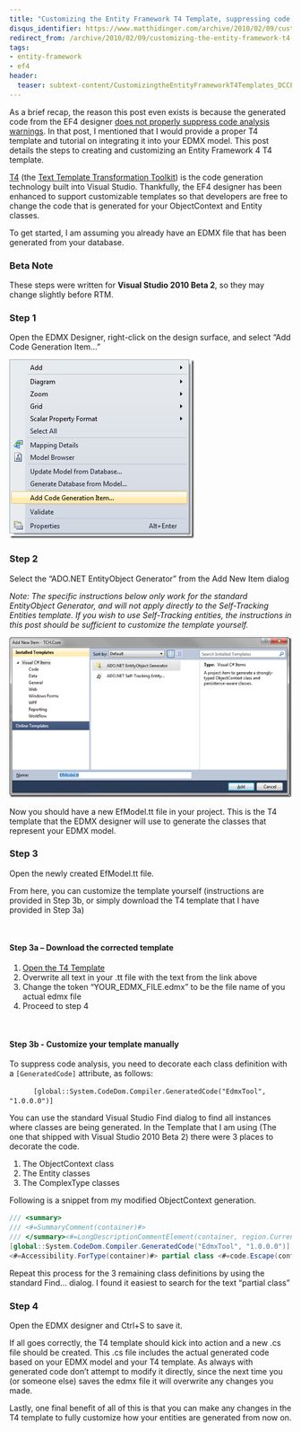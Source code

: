 ```yaml
---
title: "Customizing the Entity Framework T4 Template, suppressing code analysis"
disqus_identifier: https://www.matthidinger.com/archive/2010/02/09/customizing-the-entity-framework-t4-template-suppressing-code-analysis.aspx
redirect_from: /archive/2010/02/09/customizing-the-entity-framework-t4-template-suppressing-code-analysis.aspx/
tags: 
- entity-framework
- ef4
header:
  teaser: subtext-content/CustomizingtheEntityFrameworkT4Templates_DCCE/addcodegenitem_thumb.png
---
```

As a brief recap, the reason this post even exists is because the generated code from the EF4 designer [does not properly suppress code analysis warnings](https://matthidinger.com/archive/2010/02/04/ef4-edmx-does-not-suppress-code-analysis-warnings.aspx). In that post, I mentioned that I would provide a proper T4 template and tutorial on integrating it into your EDMX model. This post details the steps to creating and customizing an Entity Framework 4 T4 template.

[T4](https://www.hanselman.com/blog/T4TextTemplateTransformationToolkitCodeGenerationBestKeptVisualStudioSecret.aspx) (the [Text Template Transformation Toolkit](https://msdn.microsoft.com/en-us/library/bb126445.aspx)) is the code generation technology built into Visual Studio. Thankfully, the EF4 designer has been enhanced to support customizable templates so that developers are free to change the code that is generated for your ObjectContext and Entity classes.

To get started, I am assuming you already have an EDMX file that has been generated from your database.

### Beta Note

These steps were written for **Visual Studio 2010 Beta 2**, so they may change slightly before RTM.

### Step 1

Open the EDMX Designer, right-click on the design surface, and select “Add Code Generation Item…”

![](/images/subtext-content/CustomizingtheEntityFrameworkT4Templates_DCCE/addcodegenitem_thumb.png)
 

### Step 2

Select the “ADO.NET EntityObject Generator” from the Add New Item dialog

*Note: The specific instructions below only work for the standard EntityObject Generator, and will not apply directly to the Self-Tracking Entities template. If you wish to use Self-Tracking entities, the instructions in this post should be sufficient to customize the template yourself.*

![](/images/subtext-content/CustomizingtheEntityFrameworkT4Templates_DCCE/image_thumb.png)


Now you should have a new EfModel.tt file in your project. This is the T4 template that the EDMX designer will use to generate the classes that represent your EDMX model.

### Step 3

Open the newly created EfModel.tt file.

From here, you can customize the template yourself (instructions are provided in Step 3b, or simply download the T4 template that I have provided in Step 3a)

 

#### Step 3a – Download the corrected template

1.  [Open the T4 Template](https://www.matthidinger.com/downloads/codesnippets/edmxt4template.txt)
2.  Overwrite all text in your .tt file with the text from the link above
3.  Change the token “YOUR\_EDMX\_FILE.edmx” to be the file name of you actual edmx file
4.  Proceed to step 4

 

#### Step 3b - Customize your template manually

To suppress code analysis, you need to decorate each class definition with a `[GeneratedCode]` attribute, as follows:

`      [global::System.CodeDom.Compiler.GeneratedCode("EdmxTool", "1.0.0.0")]`

You can use the standard Visual Studio Find dialog to find all instances where classes are being generated. In the Template that I am using (The one that shipped with Visual Studio 2010 Beta 2) there were 3 places to decorate the code.

1.  The ObjectContext class
2.  The Entity classes
3.  The ComplexType classes

Following is a snippet from my modified ObjectContext generation.

```csharp
/// <summary>
/// <#=SummaryComment(container)#>
/// </summary><#=LongDescriptionCommentElement(container, region.CurrentIndentLevel)#>
[global::System.CodeDom.Compiler.GeneratedCode("EdmxTool", "1.0.0.0")]
<#=Accessibility.ForType(container)#> partial class <#=code.Escape(container)#> : ObjectContext
```

Repeat this process for the 3 remaining class definitions by using the standard Find… dialog. I found it easiest to search for the text “partial class”

### Step 4

Open the EDMX designer and Ctrl+S to save it.

If all goes correctly, the T4 template should kick into action and a new .cs file should be created. This .cs file includes the actual generated code based on your EDMX model and your T4 template. As always with generated code don’t attempt to modify it directly, since the next time you (or someone else) saves the edmx file it will overwrite any changes you made.

Lastly, one final benefit of all of this is that you can make any changes in the T4 template to fully customize how your entities are generated from now on.

 

